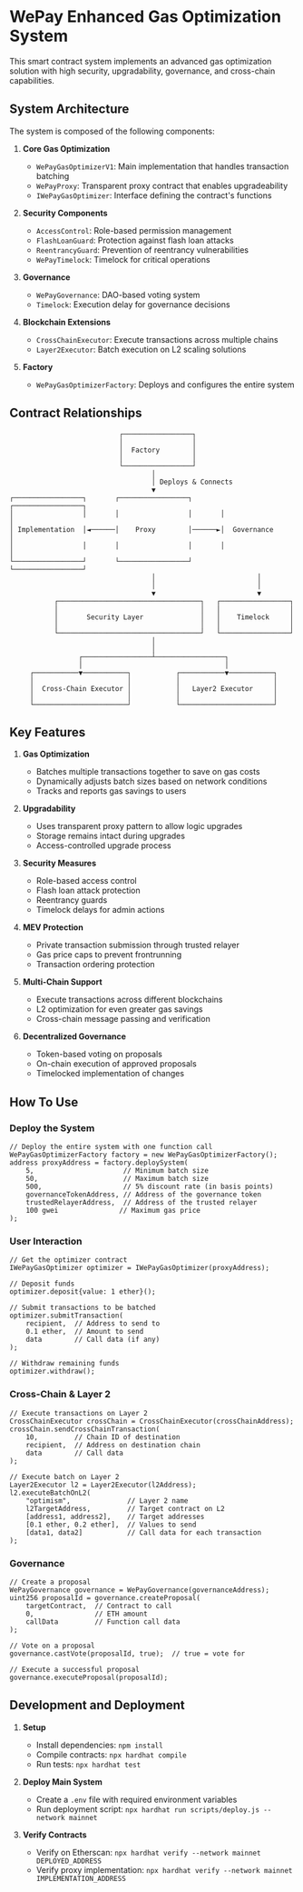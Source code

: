 # WePay Enhanced Gas Optimization System

This smart contract system implements an advanced gas optimization solution with high security, upgradability, governance, and cross-chain capabilities.

## System Architecture

The system is composed of the following components:

1. **Core Gas Optimization**
   - `WePayGasOptimizerV1`: Main implementation that handles transaction batching
   - `WePayProxy`: Transparent proxy contract that enables upgradeability
   - `IWePayGasOptimizer`: Interface defining the contract's functions

2. **Security Components**
   - `AccessControl`: Role-based permission management
   - `FlashLoanGuard`: Protection against flash loan attacks
   - `ReentrancyGuard`: Prevention of reentrancy vulnerabilities
   - `WePayTimelock`: Timelock for critical operations

3. **Governance**
   - `WePayGovernance`: DAO-based voting system
   - `Timelock`: Execution delay for governance decisions

4. **Blockchain Extensions**
   - `CrossChainExecutor`: Execute transactions across multiple chains
   - `Layer2Executor`: Batch execution on L2 scaling solutions

5. **Factory**
   - `WePayGasOptimizerFactory`: Deploys and configures the entire system

## Contract Relationships

```
                           ┌─────────────────┐
                           │                 │
                           │  Factory        │
                           │                 │
                           └─────────────────┘
                                   │
                                   │ Deploys & Connects
                                   ▼
┌─────────────────┐       ┌─────────────────┐       ┌─────────────────┐
│                 │       │                 │       │                 │
│ Implementation  │◄──────│    Proxy        │──────►│  Governance     │
│                 │       │                 │       │                 │
└─────────────────┘       └─────────────────┘       └─────────────────┘
                                   │                         │
                                   │                         │
                                   ▼                         ▼
           ┌───────────────────────────────────┐   ┌─────────────────┐
           │                                   │   │                 │
           │       Security Layer              │   │    Timelock     │
           │                                   │   │                 │
           └───────────────────────────────────┘   └─────────────────┘
                                   │
                                   │
                 ┌─────────────────┴─────────────────┐
                 │                                   │
     ┌───────────▼───────────┐           ┌───────────▼───────────┐
     │                       │           │                       │
     │  Cross-Chain Executor │           │   Layer2 Executor     │
     │                       │           │                       │
     └───────────────────────┘           └───────────────────────┘
```

## Key Features

1. **Gas Optimization**
   - Batches multiple transactions together to save on gas costs
   - Dynamically adjusts batch sizes based on network conditions
   - Tracks and reports gas savings to users

2. **Upgradability**
   - Uses transparent proxy pattern to allow logic upgrades
   - Storage remains intact during upgrades
   - Access-controlled upgrade process

3. **Security Measures**
   - Role-based access control
   - Flash loan attack protection
   - Reentrancy guards
   - Timelock delays for admin actions

4. **MEV Protection**
   - Private transaction submission through trusted relayer
   - Gas price caps to prevent frontrunning
   - Transaction ordering protection

5. **Multi-Chain Support**
   - Execute transactions across different blockchains
   - L2 optimization for even greater gas savings
   - Cross-chain message passing and verification

6. **Decentralized Governance**
   - Token-based voting on proposals
   - On-chain execution of approved proposals
   - Timelocked implementation of changes

## How To Use

### Deploy the System

```solidity
// Deploy the entire system with one function call
WePayGasOptimizerFactory factory = new WePayGasOptimizerFactory();
address proxyAddress = factory.deploySystem(
    5,                      // Minimum batch size
    50,                     // Maximum batch size
    500,                    // 5% discount rate (in basis points)
    governanceTokenAddress, // Address of the governance token
    trustedRelayerAddress,  // Address of the trusted relayer
    100 gwei               // Maximum gas price
);
```

### User Interaction

```solidity
// Get the optimizer contract
IWePayGasOptimizer optimizer = IWePayGasOptimizer(proxyAddress);

// Deposit funds
optimizer.deposit{value: 1 ether}();

// Submit transactions to be batched
optimizer.submitTransaction(
    recipient,  // Address to send to
    0.1 ether,  // Amount to send
    data        // Call data (if any)
);

// Withdraw remaining funds
optimizer.withdraw();
```

### Cross-Chain & Layer 2

```solidity
// Execute transactions on Layer 2
CrossChainExecutor crossChain = CrossChainExecutor(crossChainAddress);
crossChain.sendCrossChainTransaction(
    10,         // Chain ID of destination
    recipient,  // Address on destination chain
    data        // Call data
);

// Execute batch on Layer 2
Layer2Executor l2 = Layer2Executor(l2Address);
l2.executeBatchOnL2(
    "optimism",              // Layer 2 name
    l2TargetAddress,         // Target contract on L2
    [address1, address2],    // Target addresses
    [0.1 ether, 0.2 ether],  // Values to send
    [data1, data2]           // Call data for each transaction
);
```

### Governance

```solidity
// Create a proposal
WePayGovernance governance = WePayGovernance(governanceAddress);
uint256 proposalId = governance.createProposal(
    targetContract,  // Contract to call
    0,               // ETH amount
    callData         // Function call data
);

// Vote on a proposal
governance.castVote(proposalId, true);  // true = vote for

// Execute a successful proposal
governance.executeProposal(proposalId);
```

## Development and Deployment

1. **Setup**
   - Install dependencies: `npm install`
   - Compile contracts: `npx hardhat compile`
   - Run tests: `npx hardhat test`

2. **Deploy Main System**
   - Create a `.env` file with required environment variables
   - Run deployment script: `npx hardhat run scripts/deploy.js --network mainnet`

3. **Verify Contracts**
   - Verify on Etherscan: `npx hardhat verify --network mainnet DEPLOYED_ADDRESS`
   - Verify proxy implementation: `npx hardhat verify --network mainnet IMPLEMENTATION_ADDRESS` 